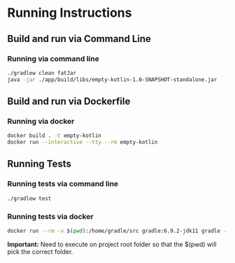 # Running Instructions 
## Build and run via Command Line

### Running via command line

```bash
./gradlew clean fatJar
java -jar ./app/build/libs/empty-kotlin-1.0-SNAPSHOT-standalone.jar
```

## Build and run via Dockerfile 

### Running via docker
```bash
docker build . -t empty-kotlin
docker run --interactive --tty --rm empty-kotlin
```

## Running Tests

### Running tests via command line

```bash
./gradlew test
```

### Running tests via docker

```bash
docker run --rm -v $(pwd):/home/gradle/src gradle:6.9.2-jdk11 gradle --no-deamon -p /home/gradle/src test
```
**Important:** Need to execute on project root folder so that the $(pwd) will pick the correct folder.
